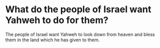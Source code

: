 # What do the people of Israel want Yahweh to do for them?

The people of Israel want Yahweh to look down from heaven and bless them in the land which he has given to them.
